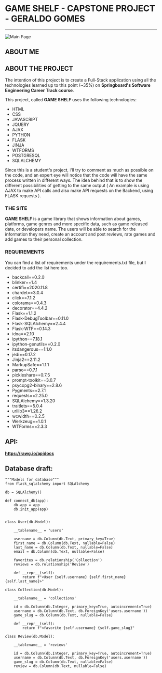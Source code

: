 # GAME SHELF - CAPSTONE PROJECT - GERALDO GOMES
---
![Main Page](https://github.com/ggomesneto/capstone1/blob/main/Game%20Shelf.jpeg)

## ABOUT ME

## ABOUT THE PROJECT

The intention of this project is to create a Full-Stack application using all the technologies learned up to this point (~35%) on **Springboard's Software Engineering Career Track course**. 

This project, called **GAME SHELF** uses the following technologies:

- HTML
- CSS
- JAVASCRIPT
- JQUERY
- AJAX
- PYTHON 
- FLASK
- JINJA
- WTFORMS
- POSTGRESQL
- SQLALCHEMY

Since this is a student's project, I'll try to comment as much as possible on the code, and an expert eye will notice that the code will have the same process written in different ways. The idea behind that is to show the different possibilities of getting to the same output ( An example is using AJAX to make API calls and also make API requests on the Backend, using FLASK requests ).

### THE SITE

**GAME SHELF** is a game library that shows information about games, platforms, game genres and more specific data, such as game released date, or developers name. The users will be able to search for the information they need, create an account and post reviews, rate games and add games to their personal collection.

### REQUIREMENTS

You can find a list of requirements under the requirements.txt file, but I decided to add the list here too.

- backcall==0.2.0
- blinker==1.4
- certifi==2020.11.8
- chardet==3.0.4
- click==7.1.2
- colorama==0.4.3
- decorator==4.4.2
- Flask==1.1.2
- Flask-DebugToolbar==0.11.0
- Flask-SQLAlchemy==2.4.4
- Flask-WTF==0.14.3
- idna==2.10
- ipython==7.18.1
- ipython-genutils==0.2.0
- itsdangerous==1.1.0
- jedi==0.17.2
- Jinja2==2.11.2
- MarkupSafe==1.1.1
- parso==0.7.1
- pickleshare==0.7.5
- prompt-toolkit==3.0.7
- psycopg2-binary==2.8.6
- Pygments==2.7.1
- requests==2.25.0
- SQLAlchemy==1.3.20
- traitlets==5.0.4
- urllib3==1.26.2
- wcwidth==0.2.5
- Werkzeug==1.0.1
- WTForms==2.3.3

 
## API: 
**https://rawg.io/apidocs**

## Database draft:

	"""Models for database"""
	from flask_sqlalchemy import SQLAlchemy

	db = SQLAlchemy()

	def connect_db(app):
    	db.app = app
    	db.init_app(app)


	class User(db.Model):

   	 	__tablename__ = 'users'

    	username = db.Column(db.Text, primary_key=True)
    	first_name = db.Column(db.Text, nullable=False)
    	last_name = db.Column(db.Text, nullable=False)
    	email = db.Column(db.Text, nullable=False)

    	favorites = db.relationship('Collection')
    	reviews = db.relationship('Review')

    	def __repr__(self):
        	return f"<User {self.username} {self.first_name} {self.last_name}>"

	class Collection(db.Model):

    	__tablename__ = 'collections'

    	id = db.Column(db.Integer, primary_key=True, autoincrement=True)
   		username = db.Column(db.Text, db.ForeignKey('users.username'))
    	game_slug = db.Column(db.Text, nullable=False)

    	def __repr__(self):
        	return f"<favorite {self.username} {self.game_slug}"

	class Review(db.Model):

    	__tablename__ = 'reviews'

    	id = db.Column(db.Integer, primary_key=True, autoincrement=True)
    	username = db.Column(db.Text, db.ForeignKey('users.username'))
    	game_slug = db.Column(db.Text, nullable=False)
    	review = db.Column(db.Text, nullable=False)

